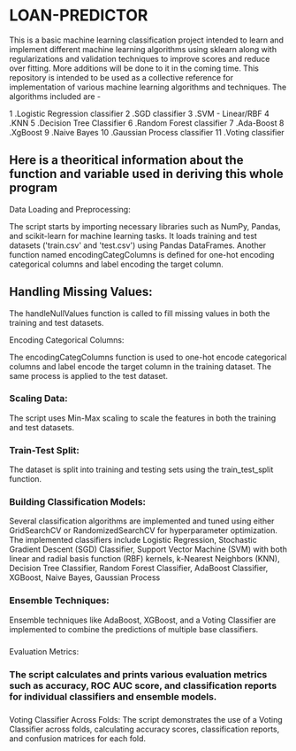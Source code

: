 # LOAN-PREDICTOR

This is a basic machine learning classification project intended to learn and implement different machine learning algorithms using sklearn along with regularizations and validation techniques to improve scores and reduce over fitting. More additions will be done to it in the coming time. This repository is intended to be used as a collective reference for implementation of various machine learning algorithms and techniques. The algorithms included are -

1 .Logistic Regression classifier
2 .SGD classifier
3 .SVM - Linear/RBF
4 .KNN
5 .Decision Tree Classifier
6 .Random Forest classifier
7 .Ada-Boost
8 .XgBoost
9 .Naive Bayes
10 .Gaussian Process classifier
11 .Voting classifier

<h2>Here is a theoritical information about the function and variable used in deriving this whole program</h2> 

Data Loading and Preprocessing:

The script starts by importing necessary libraries such as NumPy, Pandas, and scikit-learn for machine learning tasks.
It loads training and test datasets ('train.csv' and 'test.csv') using Pandas DataFrames.
Another function named encodingCategColumns is defined for one-hot encoding categorical columns and label encoding the target column.
<h2>Handling Missing Values:</h2>
The handleNullValues function is called to fill missing values in both the training and test datasets.

Encoding Categorical Columns:

The encodingCategColumns function is used to one-hot encode categorical columns and label encode the target column in the training dataset.
The same process is applied to the test dataset.
<h3>Scaling Data:</h3>
The script uses Min-Max scaling to scale the features in both the training and test datasets.
<h3>Train-Test Split:</h3>
The dataset is split into training and testing sets using the train_test_split function.

<h3>Building Classification Models:</h3>

Several classification algorithms are implemented and tuned using either GridSearchCV or RandomizedSearchCV for hyperparameter optimization.
The implemented classifiers include Logistic Regression, Stochastic Gradient Descent (SGD) Classifier, Support Vector Machine (SVM) with both linear and radial basis function (RBF) kernels, k-Nearest Neighbors (KNN), Decision Tree Classifier, Random Forest Classifier, AdaBoost Classifier, XGBoost, Naive Bayes, Gaussian Process 
<h3>Ensemble Techniques:</h3>
Ensemble techniques like AdaBoost, XGBoost, and a Voting Classifier are implemented to combine the predictions of multiple base classifiers.
<h3></h3>Evaluation Metrics:</h3><h3>
The script calculates and prints various evaluation metrics such as accuracy, ROC AUC score, and classification reports for individual classifiers and ensemble models.
<h3></h3>Voting Classifier Across Folds:</h3>
The script demonstrates the use of a Voting Classifier across folds, calculating accuracy scores, classification reports, and confusion matrices for each fold.
